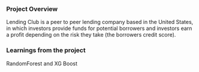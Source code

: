 ### Project Overview

 Lending Club is a peer to peer lending company based in the United States, in which investors provide funds for potential borrowers and investors earn a profit depending on the risk they take (the borrowers credit score).


### Learnings from the project

 RandomForest and XG Boost


